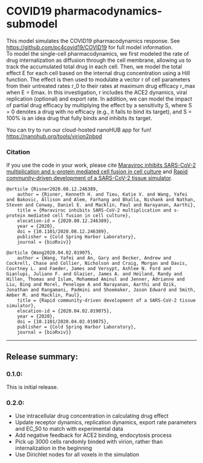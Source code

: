 # COVID19 pharmacodynamics-submodel
This model simulates the COVID19 pharmacodynamics response. See https://github.com/pc4covid19/COVID19 for full model information.\
To model the single-cell pharmacodynamics, we first modeled the rate of drug internalization as diffusion through the cell membrane, allowing us to track the accumulated total drug in each cell. Then, we model the total effect E for each cell based on the internal drug concentration using a Hill function. The effect is then used to modulate a vector r of cell parameters from their untreated rates r_0 to their rates at maximum drug efficacy r_max when E  = Emax. In this investigation, r includes the ACE2 dynamics, viral replication (optional) and export rate. In addition, we can model the impact of partial drug efficacy by multiplying the effect by a sensitivity S, where S = 0 denotes a drug with no efficacy (e.g., it fails to bind its target), and S = 100% is an idea drug that fully binds and inhibits its target. 

You can try to run our cloud-hosted nanoHUB app for fun! \
https://nanohub.org/tools/virion2pbpd

### Citation
If you use the code in your work, please cite [Maraviroc inhibits SARS-CoV-2 multiplication and s-protein mediated cell fusion in cell culture](https://doi.org/10.1101/2020.08.12.246389) and [Rapid community-driven development of a SARS-CoV-2 tissue simulator](https://doi.org/10.1101/2020.04.02.019075).
```text
@article {Risner2020.08.12.246389,
	author = {Risner, Kenneth H. and Tieu, Katie V. and Wang, Yafei and Bakovic, Allison and Alem, Farhang and Bhalla, Nishank and Nathan, Steven and Conway, Daniel E. and Macklin, Paul and Narayanan, Aarthi},
	title = {Maraviroc inhibits SARS-CoV-2 multiplication and s-protein mediated cell fusion in cell culture},
	elocation-id = {2020.08.12.246389},
	year = {2020},
	doi = {10.1101/2020.08.12.246389},
	publisher = {Cold Spring Harbor Laboratory},
	journal = {bioRxiv}}
	
@article {Wang2020.04.02.019075,
	author = {Wang, Yafei and An, Gary and Becker, Andrew and Cockrell, Chase and Collier, Nicholson and Craig, Morgan and Davis, Courtney L. and Faeder, James and Versypt, Ashlee N. Ford and Gianlupi, Juliano F. and Glazier, James A. and Heiland, Randy and Hillen, Thomas and Islam, Mohammad Aminul and Jenner, Adrianne and Liu, Bing and Morel, Penelope A and Narayanan, Aarthi and Ozik, Jonathan and Rangamani, Padmini and Shoemaker, Jason Edward and Smith, Amber M. and Macklin, Paul},
	title = {Rapid community-driven development of a SARS-CoV-2 tissue simulator},
	elocation-id = {2020.04.02.019075},
	year = {2020},
	doi = {10.1101/2020.04.02.019075},
	publisher = {Cold Spring Harbor Laboratory},
	journal = {bioRxiv}}
```

* * * 

## Release summary:
### 0.1.0:
This is initial release. 

### 0.2.0:
* Use intracellular drug concentration in calculating drug effect
* Update receptor dynamics, replication dynamics, export rate parameters and EC_50 to match with experimental data
* Add negative feedback for ACE2 binding, endocytosis process
* Pick up 3000 cells randomly binded with virion, rather than internalization in the beginning 
* Use Dirichlet nodes for all voxels in the simulation




